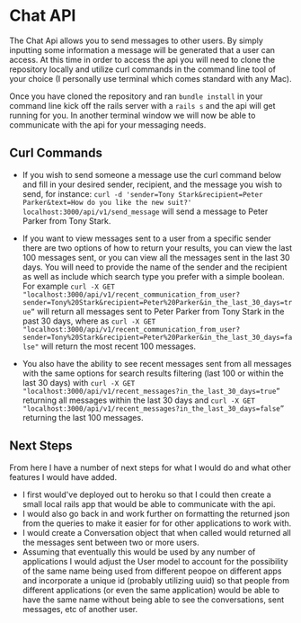 # Chat API 

The Chat Api allows you to send messages to other users. By simply inputting some information a message will be generated that a user can access.
At this time in order to access the api you will need to clone the repository locally and utilize curl commands in the command line tool of your choice (I personally use terminal which comes standard with any Mac).

Once you have cloned the repository and ran `bundle install` in your command line kick off the rails server with a `rails s` and the api will get running for you. In another terminal window we will now be able to communicate with the api for your messaging needs.

## Curl Commands

* If you wish to send someone a message use the curl command below and fill in your desired sender, recipient, and the message you wish to send, for instance:
   `curl -d 'sender=Tony Stark&recipient=Peter Parker&text=How do you like the new suit?'  localhost:3000/api/v1/send_message`
   will send a message to Peter Parker from Tony Stark.
   
* If you want to view messages sent to a user from a specific sender there are two options of how to return your results, you can view the last 100 messages sent, or you can view all the messages sent in the last 30 days. You will need to provide the name of the sender and the recipient as well as include which search type you prefer with a simple boolean. For example `curl -X GET "localhost:3000/api/v1/recent_communication_from_user?sender=Tony%20Stark&recipient=Peter%20Parker&in_the_last_30_days=true”` will return all messages sent to Peter Parker from Tony Stark in the past 30 days, where as `curl -X GET "localhost:3000/api/v1/recent_communication_from_user?sender=Tony%20Stark&recipient=Peter%20Parker&in_the_last_30_days=false"` will return the most recent 100 messages.

* You also have the ability to see recent messages sent from all messages with the same options for search results filtering (last 100 or within the last 30 days) with `curl -X GET  "localhost:3000/api/v1/recent_messages?in_the_last_30_days=true”` returning all messages within the last 30 days and `curl -X GET  "localhost:3000/api/v1/recent_messages?in_the_last_30_days=false”` returning the last 100 messages.


## Next Steps

From here I have a number of next steps for what I would do and what other features I would have added. 
* I first would've deployed out to heroku so that I could then create a small local rails app that would be able to communicate with the api. 
* I would also go back in and work further on formatting the returned json from the queries to make it easier for for other applications to work with.
* I would create a Conversation object that when called would returned all the messages sent between two or more users. 
* Assuming that eventually this would be used by any number of applications I would adjust the User model to account for the possibility of the same name being used from different peopoe on different apps and incorporate a unique id (probably utilizing uuid) so that people from different applications (or even the same application) would be able to have the same name without being able to see the conversations, sent messages, etc of another user.
